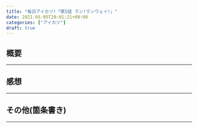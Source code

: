 ```yaml
---
title: "毎日アイカツ!「第5話 ラン!ランウェイ!」"
date: 2021-05-05T20:01:21+09:00
categories: ["アイカツ"]
draft: true
---
```


## 概要



***

## 感想


***

## その他(箇条書き)


***
